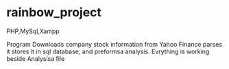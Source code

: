 rainbow_project
===============

PHP,MySql,Xampp

Program Downloads company stock information from Yahoo Finance parses it stores it in sql database, and preformsa analysis.
Evrything is working beside Analysisa file
